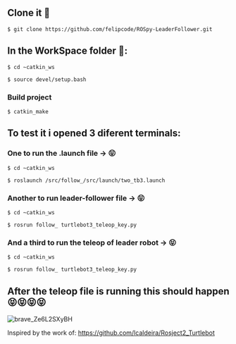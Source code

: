 ## Clone it 🤠
`$ git clone https://github.com/felipcode/ROSpy-LeaderFollower.git` 

## In the WorkSpace folder 👻:
`$ cd ~catkin_ws`

 `$ source devel/setup.bash`
 
### Build project
 
 `$ catkin_make`


## To test it i opened 3 diferent terminals:
### One to run the .launch file -> 😝
`$ cd ~catkin_ws`

`$ roslaunch /src/follow_/src/launch/two_tb3.launch`

### Another to run leader-follower file -> 😝
`$ cd ~catkin_ws`

`$ rosrun follow_ turtlebot3_teleop_key.py`

### And a third to run the teleop of leader robot -> 😝
`$ cd ~catkin_ws`

`$ rosrun follow_ turtlebot3_teleop_key.py`


## After the teleop file is running this should happen 😝😝😝😝
![brave_Ze6L2SXyBH](https://user-images.githubusercontent.com/42594579/166072254-384654ec-189e-4fe0-81f2-402173851bfd.gif)



Inspired by the work of: https://github.com/lcaldeira/Rosject2_Turtlebot
